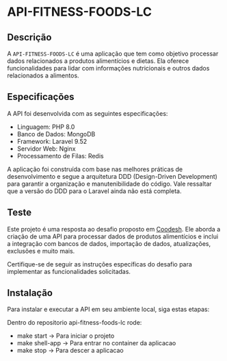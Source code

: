 # API-FITNESS-FOODS-LC

## Descrição

A `API-FITNESS-FOODS-LC` é uma aplicação que tem como objetivo processar dados relacionados a produtos alimentícios e dietas. Ela oferece funcionalidades para lidar com informações nutricionais e outros dados relacionados a alimentos.

## Especificações

A API foi desenvolvida com as seguintes especificações:

- Linguagem: PHP 8.0
- Banco de Dados: MongoDB
- Framework: Laravel 9.52
- Servidor Web: Nginx
- Processamento de Filas: Redis

A aplicação foi construída com base nas melhores práticas de desenvolvimento e segue a arquitetura DDD (Design-Driven Development) para garantir a organização e manutenibilidade do código. Vale ressaltar que a versão do DDD para o Laravel ainda não está completa.

## Teste

Este projeto é uma resposta ao desafio proposto em [Coodesh](https://lab.coodesh.com/oliverhiamath/products-parser-20230105). Ele aborda a criação de uma API para processar dados de produtos alimentícios e inclui a integração com bancos de dados, importação de dados, atualizações, exclusões e muito mais.

Certifique-se de seguir as instruções específicas do desafio para implementar as funcionalidades solicitadas.

## Instalação

Para instalar e executar a API em seu ambiente local, siga estas etapas:

Dentro do repositorio api-fitness-foods-lc rode: 
   - make start -> Para iniciar o projeto
   - make shell-app -> Para entrar no container da aplicacao
   - make stop -> Para descer a aplicacao
